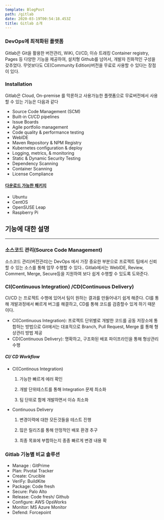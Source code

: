 ```yaml
---
template: BlogPost
path: /gitlab
date: 2020-03-19T00:54:18.453Z
title: Gitlab 소개
---
```

### DevOps에 최적화된 플랫폼

Gitlab은 Git을 활용한 버전관리, WiKi, CI/CD, 이슈 트래킹 Container registry, Pages 등 다양한 기능을 제공하여, 설치형 Github를 넘어서, 개발자 친화적인 구성을 갖추었다.   무엇보다도 CE(Community Edition)버전을 무료로 사용할 수 있다는 장점이 있다.

### Installation

Gitlab은 Cloud, On-premise 를 막론하고 사용가능한 플랫폼으로 무료버전에서 사용할 수 있는 기능은 다음과 같다

* Source Code Management (SCM)
* Built-in CI/CD pipelines
* Issue Boards
* Agile portfolio management
* Code quality & performance testing
* WebIDE
* Maven Repository & NPM Registry
* Kubernetes configuration & deploy
* Logging, metrics, & monitoring
* Static & Dynamic Security Testing
* Dependency Scanning
* Container Scanning
* License Compliance

#### [다운로드 가능한 패키지](https://about.gitlab.com/install/)

* Ubuntu
* CentOS 
* OpenSUSE Leap 
* Raspberry Pi



## 기능에 대한 설명
---------------------------------


### 소스코드 관리(Source Code Management)

소스코드 관리(버전관리)는 DevOps 에서 가장 중요한 부분으로 프로젝트 팀에서 신뢰할  수 있는 소스를 통해 업무 수행할 수 있다.. Gitlab에서는 WebIDE, Review, Comment, Merge, Secure등을 지원하여 보다 쉽게 수행할 수 있도록 도와준다. 



### CI(Continuous Integration) /CD(Continuous Delivery)

CI/CD 는 프로젝트 수행에 있어서 팀이 원하는 결과를 만들어내기 쉽게 해준다. CI를 통해 개발과정에서 빠르게 버그를 해결하고, CD를 통해 코드를 검증할수 있게 하기 때문이다. 

* CI(Continuous Integration): 프로젝트 단위별로 개발한 코드를 공동 저장소에 통합하는 방법으로 Git에서는 대표적으로 Branch, Pull Request, Merge 를 통해 형상관리 방법 제공
* CD(Continuous Delivery): 명확하고, 구조화된 배포 파이프라인을 통해 형상관리 수행



##### CI/ CD Workflow

* CI(Continous Integration)

  1. 가능한 빠르게 에러 확인

  2. 개발 단위테스트를 통해 Integration 문제 최소화

  3. 팀 단위로 함께 개발하면서 이슈 최소화
* Continuous Delivery

  1.  변경이력에 대한 모든것들을 테스트 진행

  2.  많은 릴리즈를 통해 안정적인 배포 환경 추구

  3. 최종 목표에 부합하는지 종종 빠르게 변경 내용 확



### Gitlab 기능별 비교 솔루션

* Manage : GitPrime
* Plan: Pivotal Tracker
* Create: Crucible
* VeriFy: BuildKite
* Package: Code fresh
* Secure: Palo Alto
* Release: Code fresh/ Github
* Configure: AWS OpsWorks
* Monitor: MS Azure Monitor
* Defend: Forcepoint
